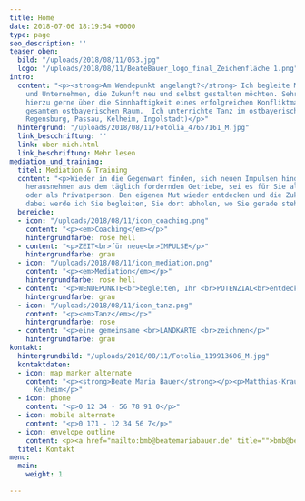 ```yaml
---
title: Home
date: 2018-07-06 18:19:54 +0000
type: page
seo_description: ''
teaser_oben:
  bild: "/uploads/2018/08/11/053.jpg"
  logo: "/uploads/2018/08/11/BeateBauer_logo_final_Zeichenfläche 1.png"
intro:
  content: "<p><strong>Am Wendepunkt angelangt?</strong> Ich begleite Menschen, Teams
    und Unternehmen, die Zukunft neu und selbst gestalten möchten. Sehr gerne referiere
    hierzu gerne über die Sinnhaftigkeit eines erfolgreichen Konfliktmanagements im
    gesamten ostbayerischen Raum.  Ich unterrichte Tanz im ostbayerischen Raum (Landshut,
    Regensburg, Passau, Kelheim, Ingolstadt)</p>"
  hintergrund: "/uploads/2018/08/11/Fotolia_47657161_M.jpg"
  link_bescchriftung: ''
  link: uber-mich.html
  link_beschriftung: Mehr lesen
mediation_und_training:
  titel: Mediation & Training
  content: "<p>Wieder in die Gegenwart finden, sich neuen Impulsen hingeben, sich
    herausnehmen aus dem täglich fordernden Getriebe, sei es für Sie als Unternehmerin
    oder als Privatperson. Den eigenen Mut wieder entdecken und die Zukunft neu erdenken,
    dabei werde ich Sie begleiten, Sie dort abholen, wo Sie gerade stehen.</p>"
  bereiche:
  - icon: "/uploads/2018/08/11/icon_coaching.png"
    content: "<p><em>Coaching</em></p>"
    hintergrundfarbe: rose hell
  - content: "<p>ZEIT<br>für neue<br>IMPULSE</p>"
    hintergrundfarbe: grau
  - icon: "/uploads/2018/08/11/icon_mediation.png"
    content: "<p><em>Mediation</em></p>"
    hintergrundfarbe: rose hell
  - content: "<p>WENDEPUNKTE<br>begleiten, Ihr <br>POTENZIAL<br>entdecken</p>"
    hintergrundfarbe: grau
  - icon: "/uploads/2018/08/11/icon_tanz.png"
    content: "<p><em>Tanz</em></p>"
    hintergrundfarbe: rose
  - content: "<p>eine gemeinsame <br>LANDKARTE <br>zeichnen</p>"
    hintergrundfarbe: grau
kontakt:
  hintergrundbild: "/uploads/2018/08/11/Fotolia_119913606_M.jpg"
  kontaktdaten:
  - icon: map marker alternate
    content: "<p><strong>Beate Maria Bauer</strong></p><p>Matthias-Kraus-Gasse 17<br>93309
      Kelheim</p>"
  - icon: phone
    content: "<p>0 12 34 - 56 78 91 0</p>"
  - icon: mobile alternate
    content: "<p>0 171 - 12 34 56 7</p>"
  - icon: envelope outline
    content: <p><a href="mailto:bmb@beatemariabauer.de" title="">bmb@beatemariabauer.de</a></p>
  titel: Kontakt
menu:
  main:
    weight: 1

---
```

